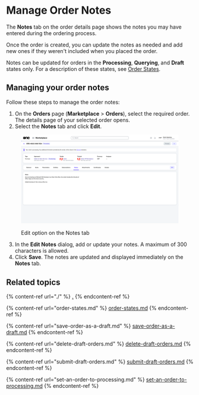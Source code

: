 # Manage Order Notes

The **Notes** tab on the order details page shows the notes you may have entered during the ordering process.&#x20;

Once the order is created, you can update the notes as needed and add new ones if they weren't included when you placed the order.&#x20;

Notes can be updated for orders in the **Processing**, **Querying**, and **Draft** states only. For a description of these states, see [Order States](order-states.md).

## Managing your order notes

Follow these steps to manage the order notes:

1. On the **Orders** page (**Marketplace** > **Orders**), select the required order. The details page of your selected order opens.
2. Select the **Notes** tab and click **Edit**.&#x20;

<figure><img src="../../../.gitbook/assets/image (897).png" alt=""><figcaption><p>Edit option on the Notes tab</p></figcaption></figure>

3. In the **Edit Notes** dialog, add or update your notes. A maximum of 300 characters is allowed.
4. Click **Save**. The notes are updated and displayed immediately on the **Notes** tab.

## Related topics

{% content-ref url="./" %}
[.](./)
{% endcontent-ref %}

{% content-ref url="order-states.md" %}
[order-states.md](order-states.md)
{% endcontent-ref %}

{% content-ref url="save-order-as-a-draft.md" %}
[save-order-as-a-draft.md](save-order-as-a-draft.md)
{% endcontent-ref %}

{% content-ref url="delete-draft-orders.md" %}
[delete-draft-orders.md](delete-draft-orders.md)
{% endcontent-ref %}

{% content-ref url="submit-draft-orders.md" %}
[submit-draft-orders.md](submit-draft-orders.md)
{% endcontent-ref %}

{% content-ref url="set-an-order-to-processing.md" %}
[set-an-order-to-processing.md](set-an-order-to-processing.md)
{% endcontent-ref %}
